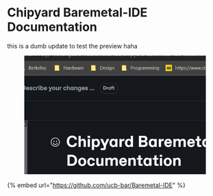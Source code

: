 # Chipyard Baremetal-IDE Documentation


this is a dumb update to test the preview
haha



<figure><img src=".gitbook/assets/image (20).png" alt=""><figcaption></figcaption></figure>



{% embed url="https://github.com/ucb-bar/Baremetal-IDE" %}
